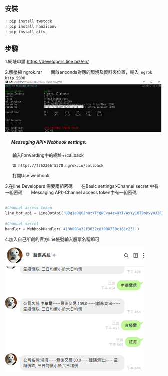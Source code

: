 ## 安裝
```python
! pip install twstock
! pip install hanziconv
! pip install gtts
```
## 步驟
1.網址申請:https://developers.line.biz/en/

2.解壓縮 ngrok.rar
&nbsp;&nbsp;&nbsp;&nbsp;&nbsp; 開啟anconda對應的環境及資料夾位置，輸入` ngrok http 5000`
![image](https://github.com/bruce601080102/Line_Web_Stock/blob/master/%E5%9C%96%E7%89%87/cmd.png)
##### &nbsp;&nbsp;&nbsp;&nbsp;&nbsp; Messaging API>Webhook settings:

&nbsp;&nbsp;&nbsp;&nbsp;&nbsp; 輸入Forwarding中的網址+/callback

&nbsp;&nbsp;&nbsp;&nbsp;&nbsp; `如 https://f762366f5278.ngrok.io/callback`

&nbsp;&nbsp;&nbsp;&nbsp;&nbsp; 打開Use webhook

3.在line Developers 需要兩組密碼
&nbsp;&nbsp;&nbsp;&nbsp;&nbsp; 在Basic settings>Channel secret 中有一組密碼
&nbsp;&nbsp;&nbsp;&nbsp;&nbsp; Messaging API>Channel access token中有一組密碼

```python

#Channel access token
line_bot_api = LineBotApi('UBq1eOQ8JnHzYTjQNCva4z48XI/WxYy16T9okVyWJ2R3To1MgP4EVKTabHCE6PmznJlwCFFs3/cRzq2vHCFzrhSfx/0/Wu129SKe1AMrnlhnKgNmkfNYu8uMxM/J190FDtTQwfp3iRA0u+liYpKW6QdB04t89/1O/w1cDnyilFU=') 

#Channel secret 
handler = WebhookHandler('410b098a32f3632c01908750c161c231') 
```
4.加入自己所創的官方line帳號輸入股票名稱即可

![image](https://github.com/bruce601080102/Line_Web_Stock/blob/master/%E5%9C%96%E7%89%87/%E7%B5%90%E6%9E%9C.png)
